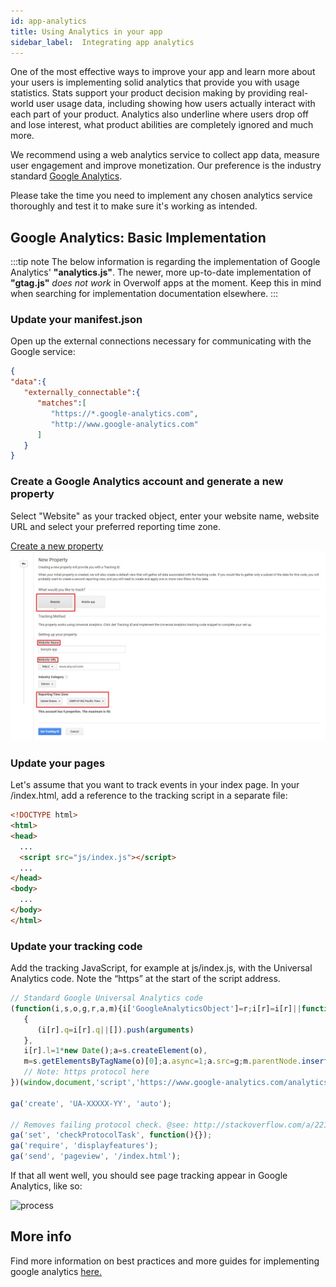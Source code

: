 ```yaml
---
id: app-analytics
title: Using Analytics in your app
sidebar_label:  Integrating app analytics
---
```


One of the most effective ways to improve your app and learn more about your users is implementing solid analytics that provide you with usage statistics. Stats support your product decision making by providing real-world user usage data, including showing how users actually interact with each part of your product. Analytics also underline where users drop off and lose interest, what product abilities are completely ignored and much more.

We recommend using a web analytics service to collect app data, measure user engagement and improve monetization. Our preference is the industry standard [Google Analytics](https://marketingplatform.google.com/about/analytics/features/).

Please take the time you need to implement any chosen analytics service thoroughly and test it to make sure it's working as intended.

## Google Analytics: Basic Implementation

:::tip note
The below information is regarding the implementation of Google Analytics' **"analytics.js"**. The newer, more up-to-date implementation of **"gtag.js"** _does not work_ in Overwolf apps at the moment. Keep this in mind when searching for implementation documentation elsewhere.
:::

### Update your manifest.json

Open up the external connections necessary for communicating with the Google service:

```json
{
"data":{  
   "externally_connectable":{  
      "matches":[  
         "https://*.google-analytics.com",
         "http://www.google-analytics.com"
      ]
   }
}
```

### Create a Google Analytics account and generate a new property

Select "Website" as your tracked object, enter your website name, website URL and select your preferred reporting time zone.

<div class="box" data-slick='{"slidesToShow": 1}'>
  <a data-fancybox="gallery" data-caption="Create a new property" href="../assets/app-analytics/GA1.jpg">
     Create a new property
    <span class="thumb">
      <img src="../assets/app-analytics/GA1.jpg" alt="process">
    </span>
  </a>
</div>

### Update your pages

Let's assume that you want to track events in your index page. In your /index.html, add a reference to the tracking script in a separate file:

```html
<!DOCTYPE html>
<html>
<head>
  ...
  <script src="js/index.js"></script>
  ...
</head>
<body>
  ...
</body>
</html>
```

### Update your tracking code

Add the tracking JavaScript, for example at js/index.js, with the Universal Analytics code. Note the “https” at the start of the script address.

```js
// Standard Google Universal Analytics code
(function(i,s,o,g,r,a,m){i['GoogleAnalyticsObject']=r;i[r]=i[r]||function()
   {
      (i[r].q=i[r].q||[]).push(arguments)
   },
   i[r].l=1*new Date();a=s.createElement(o),
   m=s.getElementsByTagName(o)[0];a.async=1;a.src=g;m.parentNode.insertBefore(a,m)
   // Note: https protocol here
})(window,document,'script','https://www.google-analytics.com/analytics.js','ga');

ga('create', 'UA-XXXXX-YY', 'auto');

// Removes failing protocol check. @see: http://stackoverflow.com/a/22152353/1958200
ga('set', 'checkProtocolTask', function(){}); 
ga('require', 'displayfeatures');
ga('send', 'pageview', '/index.html');
```

If that all went well, you should see page tracking appear in Google Analytics, like so:

<img src="https://overwolf.github.io/docs//assets/app-analytics/GA-sample.jpg" alt="process" width="900"/>


## More info

Find more information on best practices and more guides for implementing google analytics [here.](https://analytics.google.com/analytics/academy/)
